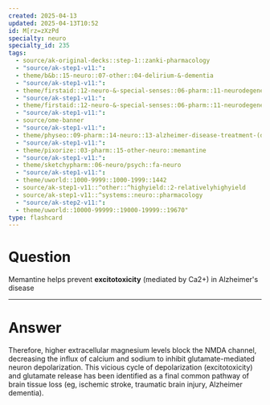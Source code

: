 ```yaml
---
created: 2025-04-13
updated: 2025-04-13T10:52
id: M[rz=zXzPd
specialty: neuro
specialty_id: 235
tags:
  - source/ak-original-decks::step-1::zanki-pharmacology
  - "source/ak-step1-v11:": 
  - theme/b&b::15-neuro::07-other::04-delirium-&-dementia
  - "source/ak-step1-v11:": 
  - theme/firstaid::12-neuro-&-special-senses::06-pharm::11-neurodegenerative-disease-therapy
  - "source/ak-step1-v11:": 
  - theme/firstaid::12-neuro-&-special-senses::06-pharm::11-neurodegenerative-disease-therapy::alzheimers::memantine
  - "source/ak-step1-v11:": 
  - source/ome-banner
  - "source/ak-step1-v11:": 
  - theme/physeo::09-pharm::14-neuro::13-alzheimer-disease-treatment-(donepezil,-rivastigmine,-galantamine,-memantine)
  - "source/ak-step1-v11:": 
  - theme/pixorize::03-pharm::15-other-neuro::memantine
  - "source/ak-step1-v11:": 
  - theme/sketchypharm::06-neuro/psych::fa-neuro
  - "source/ak-step1-v11:": 
  - theme/uworld::1000-9999::1000-1999::1442
  - source/ak-step1-v11::^other::^highyield::2-relativelyhighyield
  - source/ak-step1-v11::^systems::neuro::pharmacology
  - "source/ak-step2-v11:": 
  - theme/uworld::10000-99999::19000-19999::19670"
type: flashcard
---
```


# Question
Memantine helps prevent **excitotoxicity** (mediated by Ca2+) in Alzheimer's disease

---

# Answer
Therefore, higher extracellular magnesium levels block the NMDA channel, decreasing the influx of calcium and sodium to inhibit glutamate-mediated neuron depolarization.  This vicious cycle of depolarization (excitotoxicity) and glutamate release has been identified as a final common pathway of brain tissue loss (eg, ischemic stroke, traumatic brain injury, Alzheimer dementia).